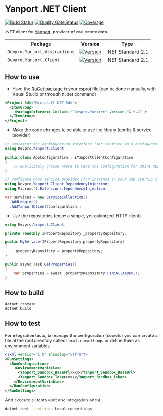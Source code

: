 ﻿# Yanport .NET Client

[![Build Status](https://dev.azure.com/devprofr/open-source/_apis/build/status/libraries/yanport-dotnet-client-ci?branchName=master)](https://dev.azure.com/devprofr/open-source/_build/latest?definitionId=XX&branchName=master)
[![Quality Gate Status](https://sonarcloud.io/api/project_badges/measure?project=devpro.yanport.dotnetclient&metric=alert_status)](https://sonarcloud.io/dashboard?id=devpro.yanport.dotnetclient)
[![Coverage](https://sonarcloud.io/api/project_badges/measure?project=devpro.yanport.dotnetclient&metric=coverage)](https://sonarcloud.io/dashboard?id=devpro.yanport.dotnetclient)

.NET client for [Yanport](https://www.yanport.com/), provider of real estate data.

Package | Version | Type
------- | ------- | ----
`Devpro.Yanport.Abstractions` | [![Version](https://img.shields.io/nuget/v/Devpro.Yanport.Abstractions.svg)](https://www.nuget.org/packages/Devpro.Yanport.Abstractions/) | .NET Standard 2.1
`Devpro.Yanport.Client` | [![Version](https://img.shields.io/nuget/v/Devpro.Yanport.Client.svg)](https://www.nuget.org/packages/Devpro.Yanport.Client/) | .NET Standard 2.1

## How to use

- Have the [NuGet package](https://www.nuget.org/packages/Devpro.Yanport.Client) in your csproj file (can be done manually, with Visual Studio or through nuget command)

```xml
<Project Sdk="Microsoft.NET.Sdk">
  <ItemGroup>
    <PackageReference Include="`Devpro.Yanport" Version="X.Y.Z" />
  </ItemGroup>
</Project>
```

- Make the code changes to be able to use the library (config & service provider)

```csharp
// implement the configuration interface (for instance in a configuration class in your app project)
using Devpro.Yanport.Client;

public class AppConfiguration : IYanportClientConfiguration
{
    // explicitely choose where to take the configuration for 2hire REST API (this is the responibility of the app, not the library)
}

// configure your service provider (for instance in your app Startup class)
using Devpro.Yanport.Client.DependencyInjection;
using Microsoft.Extensions.DependencyInjection;

var services = new ServiceCollection()
  .AddLogging()
  .AddYanportClient(Configuration);
```

- Use the repositories (enjoy a simple, yet optimized, HTTP client)

```csharp
using Devpro.Yanport.Client;

private readonly IPropertRepository _propertyRepository;

public MyService(IPropertRepository propertyRepository)
{
    _propertyRepository = propertyRepository;
}

public async Task GetProperties()
{
    var properties = await _propertyRepository.FindAllAsync();
}
```

## How to build

```bash
dotnet restore
dotnet build
```

## How to test

For integration tests, to manage the configuration (secrets) you can create a file at the root directory called `Local.runsettings` or define them as environment variables:

```xml
<?xml version="1.0" encoding="utf-8"?>
<RunSettings>
  <RunConfiguration>
    <EnvironmentVariables>
      <Yanport_Sandbox_BaseUrl>xxx</Yanport_Sandbox_BaseUrl>
      <Yanport_Sandbox_Token>xxx</Yanport_Sandbox_Token>
    </EnvironmentVariables>
  </RunConfiguration>
</RunSettings>
```

And execute all tests (unit and integration ones):

```bash
dotnet test --settings Local.runsettings
```

